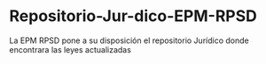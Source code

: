# Repositorio-Jur-dico-EPM-RPSD
La EPM RPSD pone a su disposición el repositorio Jurídico donde encontrara las leyes actualizadas
